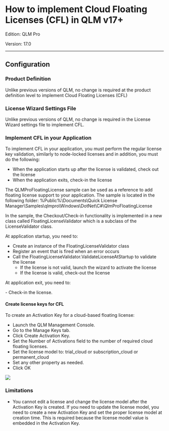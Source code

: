 # How to implement Cloud Floating Licenses (CFL) in QLM v17+

Edition: QLM Pro

Version: 17.0

***

## Configuration <a href="#h_01ha5b76m8wg7esk9hp2gaajnz" id="h_01ha5b76m8wg7esk9hp2gaajnz"></a>

### Product Definition <a href="#h_01ha5b76m8x5h71r1486vhs4zg" id="h_01ha5b76m8x5h71r1486vhs4zg"></a>

Unlike previous versions of QLM, no change is required at the product definition level to implement Cloud Floating Licenses (CFL)

### License Wizard Settings File <a href="#h_01ha5b76m8zw0rrrwvde9wy6xh" id="h_01ha5b76m8zw0rrrwvde9wy6xh"></a>

Unlike previous versions of QLM, no change is required in the License Wizard settings file to implement CFL.

### Implement CFL in your Application <a href="#h_01hcg1s328y5vw5f2jpdg4d28f" id="h_01hcg1s328y5vw5f2jpdg4d28f"></a>

To implement CFL in your application, you must perform the regular license key validation, similarly to node-locked licenses and in addition, you must do the following:

* When the application starts up after the license is validated, check out the license
* When the application exits, check-in the license

The QLMProFloatingLicense sample can be used as a reference to add floating license support to your application. The sample is located in the following folder: %Public%\Documents\Quick License Manager\Samples\qlmpro\Windows\DotNet\C#\QlmProFloatingLicense

In the sample, the Checkout/Check-in functionality is implemented in a new class called FloatingLicenseValidator which is a subclass of the LicenseValidator class.

At application startup, you need to:

* Create an instance of the FloatingLicenseValidator class
* Register an event that is fired when an error occurs
* Call the FloatingLicenseValidator.ValidateLicenseAtStartup to validate the license&#x20;
  * If the license is not valid, launch the wizard to activate the license
  * If the license is valid, check-out the license

At application exit, you need to:

\- Check-in the license.

#### Create license keys for CFL <a href="#h_01ha5b76m8emhkdkvet6qpvr5c" id="h_01ha5b76m8emhkdkvet6qpvr5c"></a>

To create an Activation Key for a cloud-based floating license:

* Launch the QLM Management Console.
* Go to the Manage Keys tab.
* Click Create Activation Key.
* Set the Number of Activations field to the number of required cloud floating licenses.
* Set the license model to: trial\_cloud or subscription\_cloud or permanent\_cloud
* Set any other property as needed.
* Click OK

![](https://support.soraco.co/hc/article\_attachments/19140530382228)

### Limitations <a href="#h_01ha5b76m8t1m2md2v9g2nmkc0" id="h_01ha5b76m8t1m2md2v9g2nmkc0"></a>

* You cannot edit a license and change the license model after the Activation Key is created. If you need to update the license model, you need to create a new Activation Key and set the proper license model at creation time. This is required because the license model value is embedded in the Activation Key.
